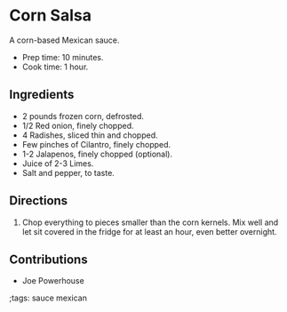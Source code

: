 # Corn Salsa

A corn-based Mexican sauce.

- Prep time: 10 minutes.
- Cook time: 1 hour.

## Ingredients

- 2 pounds frozen corn, defrosted.
- 1/2 Red onion, finely chopped.
- 4 Radishes, sliced thin and chopped.
- Few pinches of Cilantro, finely chopped.
- 1-2 Jalapenos, finely chopped (optional).
- Juice of 2-3 Limes.
- Salt and pepper, to taste.

## Directions

1. Chop everything to pieces smaller than the corn kernels. Mix well and let sit
   covered in the fridge for at least an hour, even better overnight.

## Contributions
- Joe Powerhouse

;tags: sauce mexican
